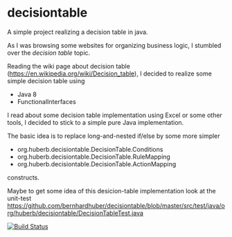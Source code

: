# decisiontable

A simple project realizing a decision table in java.

As I was browsing some websites for organizing business logic, I stumbled
over the *decision table* topic.

Reading the wiki page about decision table (https://en.wikipedia.org/wiki/Decision_table),
I decided to realize some simple decision table using

* Java 8
* FunctionalInterfaces

I read about some decision table implementation using Excel or some other tools,
I decided to stick to a simple pure Java implementation.

The basic idea is to replace long-and-nested if/else by some more simpler

* org.huberb.decisiontable.DecisionTable.Conditions
* org.huberb.decisiontable.DecisionTable.RuleMapping
* org.huberb.decisiontable.DecisionTable.ActionMapping

constructs.

Maybe to get some idea of this desicion-table implementation look at the
unit-test
 https://github.com/bernhardhuber/decisiontable/blob/master/src/test/java/org/huberb/decisiontable/DecisionTableTest.java

[![Build Status](https://travis-ci.org/bernhardhuber/decisiontable.svg?branch=master)](https://travis-ci.org/bernhardhuber/decisiontable)

